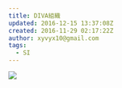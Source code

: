 ```yaml
---
title: DIVA組織
updated: 2016-12-15 13:37:08Z
created: 2016-11-29 02:17:22Z
author: xyvyx10@gmail.com
tags:
  - SI
---
```


![](../_resources/7778ddef9c2a1ca8da7449258767652f.png)